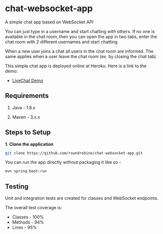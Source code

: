 # chat-websocket-app
A simple chat app based on WebSocket API

You can just type in a username and start chatting with others. 
If no one is available in the chat room, then you can open the app
in two tabs, enter the chat room with 2 different usernames and start chatting.

When a new user joins a chat all users in the chat room are informed.
The same applies when a user leave the chat room (ex. by closing the chat tab).

This simple chat app is deployed online at Heroku. Here is a link to the demo: 
- [LiveChat Demo](https://roundrobine-livechat.herokuapp.com/)

## Requirements

1. Java - 1.8.x

2. Maven - 3.x.x

## Steps to Setup

**1. Clone the application**

```bash
git clone https://github.com/roundrobine/chat-websocket-app.git
```

You can run the app directly without packaging it like so -

```bash
mvn spring-boot:run
```
## Testing

Unit and integration tests are created for classes and WebSocket endpoints. 

The overall test coverage is:
* Classes - 100%
* Methods - 94%
* Lines - 95%